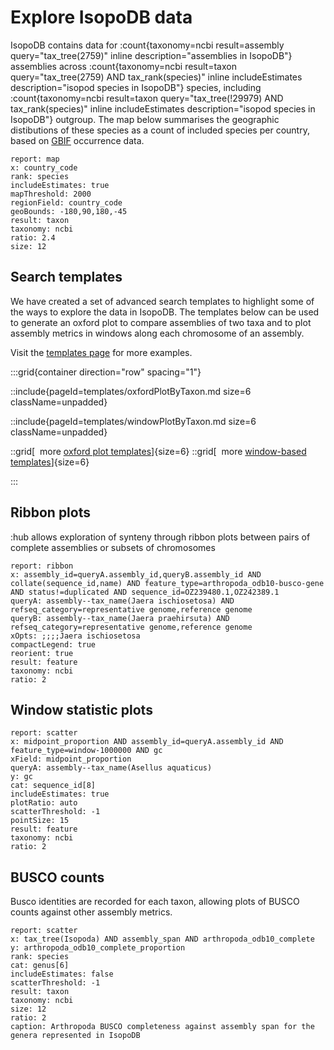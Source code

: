# Explore IsopoDB data

IsopoDB contains data for
:count{taxonomy=ncbi result=assembly query="tax_tree(2759)" inline description="assemblies in IsopoDB"} assemblies across
:count{taxonomy=ncbi result=taxon query="tax_tree(2759) AND tax_rank(species)" inline includeEstimates description="isopod species in IsopoDB"} species, including :count{taxonomy=ncbi result=taxon query="tax_tree(!29979) AND tax_rank(species)" inline includeEstimates description="isopod species in IsopoDB"} outgroup. The map below summarises the geographic distibutions of these species as a count of included species per country, based on [GBIF](https://www.gbif.org) occurrence data.

```report
report: map
x: country_code
rank: species
includeEstimates: true
mapThreshold: 2000
regionField: country_code
geoBounds: -180,90,180,-45
result: taxon
taxonomy: ncbi
ratio: 2.4
size: 12
```

## Search templates

We have created a set of advanced search templates to highlight some of the ways to explore the data in IsopoDB. The templates below can be used to generate an oxford plot to compare assemblies of two taxa and to plot assembly metrics in windows along each chromosome of an assembly.

Visit the [templates page](/templates) for more examples.

:::grid{container direction="row" spacing="1"}

::include{pageId=templates/oxfordPlotByTaxon.md size=6 className=unpadded}

::include{pageId=templates/windowPlotByTaxon.md size=6 className=unpadded}

::grid[&nbsp;&nbsp;more [oxford plot templates](/templates/oxford)]{size=6}
::grid[&nbsp;&nbsp;more [window-based templates](/templates/windows)]{size=6}

:::

## Ribbon plots

:hub allows exploration of synteny through ribbon plots between pairs of complete assemblies or subsets of chromosomes

```report
report: ribbon
x: assembly_id=queryA.assembly_id,queryB.assembly_id AND collate(sequence_id,name) AND feature_type=arthropoda_odb10-busco-gene AND status!=duplicated AND sequence_id=OZ239480.1,OZ242389.1
queryA: assembly--tax_name(Jaera ischiosetosa) AND refseq_category=representative genome,reference genome
queryB: assembly--tax_name(Jaera praehirsuta) AND refseq_category=representative genome,reference genome
xOpts: ;;;;Jaera ischiosetosa
compactLegend: true
reorient: true
result: feature
taxonomy: ncbi
ratio: 2
```

## Window statistic plots

```report
report: scatter
x: midpoint_proportion AND assembly_id=queryA.assembly_id AND feature_type=window-1000000 AND gc
xField: midpoint_proportion
queryA: assembly--tax_name(Asellus aquaticus)
y: gc
cat: sequence_id[8]
includeEstimates: true
plotRatio: auto
scatterThreshold: -1
pointSize: 15
result: feature
taxonomy: ncbi
ratio: 2
```

## BUSCO counts

Busco identities are recorded for each taxon, allowing plots of BUSCO counts against other assembly metrics.

```report
report: scatter
x: tax_tree(Isopoda) AND assembly_span AND arthropoda_odb10_complete
y: arthropoda_odb10_complete_proportion
rank: species
cat: genus[6]
includeEstimates: false
scatterThreshold: -1
result: taxon
taxonomy: ncbi
size: 12
ratio: 2
caption: Arthropoda BUSCO completeness against assembly span for the genera represented in IsopoDB
```
